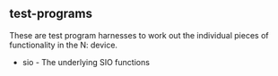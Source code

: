 test-programs
-------------

These are test program harnesses to work out the individual pieces of functionality in the N: device.

* sio - The underlying SIO functions
